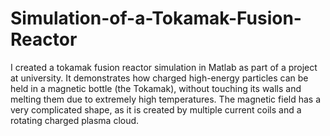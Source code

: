 # Simulation-of-a-Tokamak-Fusion-Reactor
I created a tokamak fusion reactor simulation in Matlab as part of a project at university. 
It demonstrates how charged high-energy particles can be held in a magnetic bottle (the Tokamak), 
without touching its walls and melting them due to extremely high temperatures. 
The magnetic field has a very complicated shape, as it is created by multiple current coils and 
a rotating charged plasma cloud.
